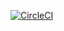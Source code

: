 [![CircleCI](https://circleci.com/github/vaibhav6451956/25Days_DSChallenge.svg?style=svg&circle-token=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)](https://app.circleci.com/pipelines/github/vaibhav6451956/25Days_DSChallenge/1/workflows/855ddb0f-8867-48b2-bb4a-907ebb158495/jobs/1)
